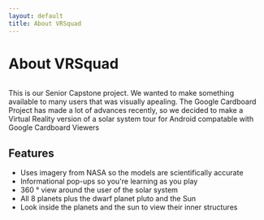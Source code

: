 ```yaml
---
layout: default
title: About VRSquad
---
```


<div class="post">
	<h1 class="pageTitle">About VRSquad</h1>
	<img src="{{ '/assets/img/touring.jpg' | prepend: site.baseurl }}" alt=""> 
	<p>This is our Senior Capstone project.  We wanted to make something available to many users that was visually apealing.  The Google Cardboard Project has made a lot of advances recently, so we decided to make a Virtual Reality version of a solar system tour for Android compatable with Google Cardboard Viewers</p>
	<h2>Features</h2>
	<ul>
		<li>Uses imagery from NASA so the models are scientifically accurate</li>
		<li>Informational pop-ups so you're learning as you play</li>
		<li>360 &deg; view around the user of the solar system</li>
		<li>All 8 planets plus the dwarf planet pluto and the Sun</li>
		<li>Look inside the planets and the sun to view their inner structures</li>
	</ul>
</div>
